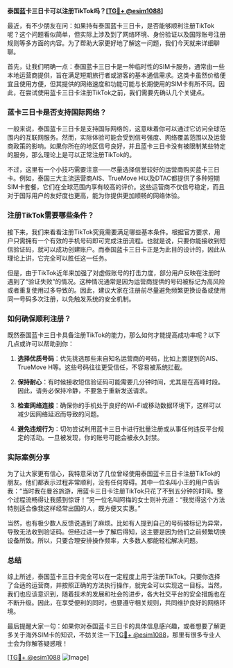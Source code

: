 **泰国蓝卡三日卡可以注册TikTok吗？[[TG💪+ @esim1088](https://t.me/s/esim1088)]**

最近，有不少朋友在问：如果持有泰国蓝卡三日卡，是否能够顺利注册TikTok呢？这个问题看似简单，但实际上涉及到了网络环境、身份验证以及国际账号注册规则等多方面的内容。为了帮助大家更好地了解这一问题，我们今天就来详细聊聊。

首先，让我们明确一点：泰国蓝卡三日卡是一种临时性的SIM卡服务，通常由一些本地运营商提供，旨在满足短期旅行者或游客的基本通信需求。这类卡虽然价格便宜且使用方便，但其提供的网络速度和功能可能与长期使用的SIM卡有所不同。因此，在尝试使用蓝卡三日卡注册TikTok之前，我们需要先确认几个关键点。

### 蓝卡三日卡是否支持国际网络？

一般来说，泰国蓝卡三日卡是支持国际网络的，这意味着你可以通过它访问全球范围内的互联网服务。然而，实际体验可能会受到信号强度、网络覆盖范围以及运营商政策的影响。如果你所在的地区信号良好，并且蓝卡三日卡没有被限制某些特定的服务，那么理论上是可以正常注册TikTok的。

不过，这里有一个小技巧需要注意——尽量选择信誉较好的运营商购买蓝卡三日卡。例如，泰国三大主流运营商AIS、TrueMove H以及DTAC都提供了多种短期SIM卡套餐，它们在全球范围内享有较高的评价。这些运营商不仅信号稳定，而且对于国际用户的友好度也更高，能为你提供更加顺畅的网络体验。

### 注册TikTok需要哪些条件？

接下来，我们来看看注册TikTok究竟需要满足哪些基本条件。根据官方要求，用户只需拥有一个有效的手机号码即可完成注册流程。也就是说，只要你能接收到短信验证码，就可以成功创建账户。而泰国蓝卡三日卡正是为此目的设计的，因此从理论上讲，它完全可以胜任这一任务。

但是，由于TikTok近年来加强了对虚假账号的打击力度，部分用户反映在注册时遇到了“验证失败”的情况。这种情况通常是因为运营商提供的号码被标记为高风险或者重复使用过多导致的。因此，建议大家在注册前尽量避免频繁更换设备或使用同一号码多次注册，以免触发系统的安全机制。

### 如何确保顺利注册？

既然泰国蓝卡三日卡具备注册TikTok的能力，那么如何才能提高成功率呢？以下几点或许可以帮助到你：

1. **选择优质号码**：优先挑选那些来自知名运营商的号码，比如上面提到的AIS、TrueMove H等。这些号码往往更受信任，不容易被系统拦截。
   
2. **保持耐心**：有时候接收短信验证码可能需要几分钟时间，尤其是在高峰时段。因此，请务必保持冷静，不要急于重新发送请求。

3. **检查网络连接**：确保你的手机处于良好的Wi-Fi或移动数据环境下，这样可以减少因网络延迟而导致的问题。

4. **避免违规行为**：切勿尝试利用蓝卡三日卡进行批量注册或从事任何违反平台规定的活动。一旦被发现，你的账号可能会被永久封禁。

### 实际案例分享

为了让大家更有信心，我特意采访了几位曾经使用泰国蓝卡三日卡注册TikTok的朋友。他们都表示过程非常顺利，没有任何障碍。其中一位名叫小王的用户告诉我：“当时我在曼谷旅游，用蓝卡三日卡注册TikTok只花了不到五分钟的时间。整个过程流畅得让我感到惊讶！”另一位名叫阿梅的女士则补充道：“我觉得这个方法特别适合像我这样经常出国的人，既方便又实惠。”

当然，也有极少数人反馈说遇到了麻烦。比如有人提到自己的号码被标记为异常，导致无法收到验证码。但经过进一步了解后得知，这主要是因为他们之前频繁切换设备所致。所以，只要合理安排操作频率，大多数人都能轻松解决问题。

### 总结

综上所述，泰国蓝卡三日卡完全可以在一定程度上用于注册TikTok。只要你选择了合适的运营商，并按照正确的方法执行操作，就完全可以实现这一目标。当然，我们也应该意识到，随着技术的发展和社会的进步，各大社交平台的安全措施也在不断升级。因此，在享受便利的同时，也要遵守相关规则，共同维护良好的网络环境。

最后提醒大家一句：如果你对泰国蓝卡三日卡的具体信息感兴趣，或者想要了解更多关于海外SIM卡的知识，不妨关注一下[TG💪+ @esim1088](https://t.me/s/esim1088)，那里有很多专业人士会为你解答疑惑哦！

[[TG💪+ @esim1088](https://t.me/s/esim1088) ![Image](https://i.postimg.cc/4NQfJmqS/Snipaste-2025-05-13-00-14-12.png)]